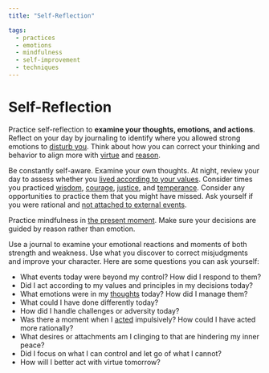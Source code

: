 ```yaml
---
title: "Self-Reflection"

tags:
  - practices
  - emotions
  - mindfulness
  - self-improvement
  - techniques
---
```


# Self-Reflection

Practice self-reflection to **examine your thoughts, emotions, and actions**.
Reflect on your day by journaling to identify where you allowed strong emotions
to [disturb you](destructive-emotions.md). Think about how you can correct your
thinking and behavior to align more with [virtue](cardinal-virtues.md) and
[reason](role-reason.md).

Be constantly self-aware. Examine your own thoughts. At night, review your day
to assess whether you [lived according to your values](acting-virtue.md).
Consider times you practiced [wisdom](wisdom.md), [courage](courage.md),
[justice](justice.md), and [temperance](temperance.md). Consider any
opportunities to practice them that you might have missed. Ask yourself if you
were rational and [not attached to external events](detachment-externals.md).

Practice mindfulness in [the present moment](time-present-moment.md). Make sure
your decisions are guided by reason rather than emotion.

Use a journal to examine your emotional reactions and moments of both strength
and weakness. Use what you discover to correct misjudgments and improve your
character. Here are some questions you can ask yourself:

- What events today were beyond my control? How did I respond to them?
- Did I act according to my values and principles in my decisions today?
- What emotions were in my [thoughts](thoughts-judgments.md) today? How did I
  manage them?
- What could I have done differently today?
- How did I handle challenges or adversity today?
- Was there a moment when I [acted](actions.md) impulsively? How could I have
  acted more rationally?
- What desires or attachments am I clinging to that are hindering my inner
  peace?
- Did I focus on what I can control and let go of what I cannot?
- How will I better act with virtue tomorrow?
